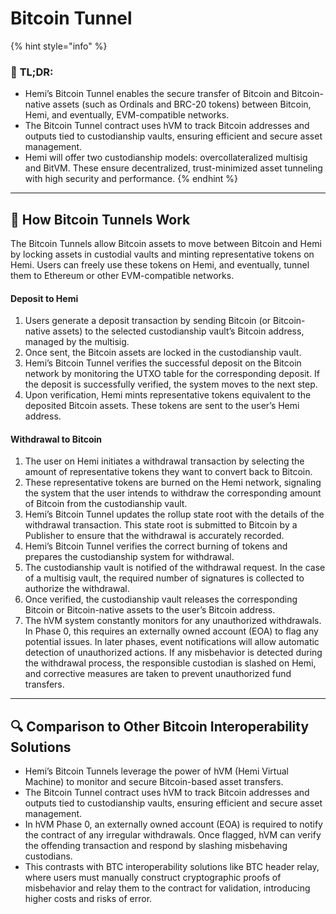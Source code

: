 # Bitcoin Tunnel

{% hint style="info" %}
### 📜 **TL;DR:**

* Hemi’s Bitcoin Tunnel enables the secure transfer of Bitcoin and Bitcoin-native assets (such as Ordinals and BRC-20 tokens) between Bitcoin, Hemi, and eventually, EVM-compatible networks.
* The Bitcoin Tunnel contract uses hVM to track Bitcoin addresses and outputs tied to custodianship vaults, ensuring efficient and secure asset management.
* Hemi will offer two custodianship models: overcollateralized multisig and BitVM. These ensure decentralized, trust-minimized asset tunneling with high security and performance.
{% endhint %}

***

## 🚊 How Bitcoin Tunnels Work

The Bitcoin Tunnels allow Bitcoin assets to move between Bitcoin and Hemi by locking assets in custodial vaults and minting representative tokens on Hemi. Users can freely use these tokens on Hemi, and eventually, tunnel them to Ethereum or other EVM-compatible networks.

#### **Deposit to Hemi**

1. Users generate a deposit transaction by sending Bitcoin (or Bitcoin-native assets) to the selected custodianship vault’s Bitcoin address, managed by the multisig.
2. Once sent, the Bitcoin assets are locked in the custodianship vault.
3. Hemi’s Bitcoin Tunnel verifies the successful deposit on the Bitcoin network by monitoring the UTXO table for the corresponding deposit. If the deposit is successfully verified, the system moves to the next step.
4. Upon verification, Hemi mints representative tokens equivalent to the deposited Bitcoin assets. These tokens are sent to the user’s Hemi address.

#### Withdrawal to Bitcoin

1. The user on Hemi initiates a withdrawal transaction by selecting the amount of representative tokens they want to convert back to Bitcoin.
2. These representative tokens are burned on the Hemi network, signaling the system that the user intends to withdraw the corresponding amount of Bitcoin from the custodianship vault.
3. Hemi’s Bitcoin Tunnel updates the rollup state root with the details of the withdrawal transaction. This state root is submitted to Bitcoin by a Publisher to ensure that the withdrawal is accurately recorded.
4. Hemi’s Bitcoin Tunnel verifies the correct burning of tokens and prepares the custodianship system for withdrawal.
5. The custodianship vault is notified of the withdrawal request. In the case of a multisig vault, the required number of signatures is collected to authorize the withdrawal.
6. Once verified, the custodianship vault releases the corresponding Bitcoin or Bitcoin-native assets to the user’s Bitcoin address.
7. The hVM system constantly monitors for any unauthorized withdrawals. In Phase 0, this requires an externally owned account (EOA) to flag any potential issues. In later phases, event notifications will allow automatic detection of unauthorized actions. If any misbehavior is detected during the withdrawal process, the responsible custodian is slashed on Hemi, and corrective measures are taken to prevent unauthorized fund transfers.

***

## 🔍 Comparison to Other Bitcoin Interoperability Solutions

* Hemi’s Bitcoin Tunnels leverage the power of hVM (Hemi Virtual Machine) to monitor and secure Bitcoin-based asset transfers.
* The Bitcoin Tunnel contract uses hVM to track Bitcoin addresses and outputs tied to custodianship vaults, ensuring efficient and secure asset management.
* In hVM Phase 0, an externally owned account (EOA) is required to notify the contract of any irregular withdrawals. Once flagged, hVM can verify the offending transaction and respond by slashing misbehaving custodians.
* This contrasts with BTC interoperability solutions like BTC header relay, where users must manually construct cryptographic proofs of misbehavior and relay them to the contract for validation, introducing higher costs and risks of error.
